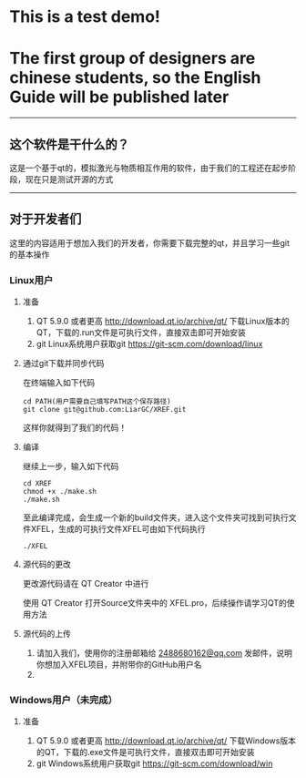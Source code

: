 # This is a test demo!
# The first group of designers are chinese students, so the English Guide will be published later
---
## 这个软件是干什么的？
这是一个基于qt的，模拟激光与物质相互作用的软件，由于我们的工程还在起步阶段，现在只是测试开源的方式

---

## 对于开发者们
这里的内容适用于想加入我们的开发者，你需要下载完整的qt，并且学习一些git的基本操作
### Linux用户
1. 准备 
   
   1. QT 5.9.0 或者更高 http://download.qt.io/archive/qt/ 下载Linux版本的QT，下载的.run文件是可执行文件，直接双击即可开始安装
   2. git Linux系统用户获取git https://git-scm.com/download/linux 

2. 通过git下载并同步代码
   
   在终端输入如下代码
   ```
   cd PATH(用户需要自己填写PATH这个保存路径)
   git clone git@github.com:LiarGC/XREF.git
   ```
   这样你就得到了我们的代码！
3. 编译

   继续上一步，输入如下代码
   ```
   cd XREF
   chmod +x ./make.sh
   ./make.sh
   ```
   至此编译完成，会生成一个新的build文件夹，进入这个文件夹可找到可执行文件XFEL，生成的可执行文件XFEL可由如下代码执行
   ```
   ./XFEL
   ```
4. 源代码的更改

   更改源代码请在 QT Creator 中进行

   使用 QT Creator 打开Source文件夹中的 XFEL.pro，后续操作请学习QT的使用方法
5. 源代码的上传

   1. 请加入我们，使用你的注册邮箱给 2488680162@qq.com 发邮件，说明你想加入XFEL项目，并附带你的GitHub用户名
   2. 

### Windows用户（未完成）
1. 准备
   
   1. QT 5.9.0 或者更高 http://download.qt.io/archive/qt/ 下载Windows版本的QT，下载的.exe文件是可执行文件，直接双击即可开始安装
   2. git Windows系统用户获取git https://git-scm.com/download/win